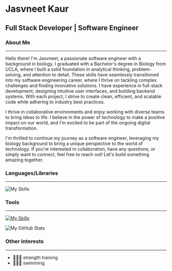 # Jasvneet Kaur

## Full Stack Developer | Software Engineer

### About Me
***

Hello there! I'm Jasvneet, a passionate software engineer with a background in biology. I graduated with a Bachelor's degree in Biology from UCLA, where I built a solid foundation in analytical thinking, problem-solving, and attention to detail. These skills have seamlessly transitioned into my software engineering career, where I thrive on tackling complex challenges and finding innovative solutions. I have experience in full-stack development, designing intuitive user interfaces, and building backend systems. With each project, I strive to create clean, efficient, and scalable code while adhering to industry best practices. 

I thrive in collaborative environments and enjoy working with diverse teams to bring ideas to life. I believe in the power of technology to make a positive impact on our world, and I'm excited to be part of the ongoing digital transformation. 


I'm thrilled to continue my journey as a software engineer, leveraging my biology background to bring a unique perspective to the world of technology. If you're interested in collaboration, have any questions, or simply want to connect, feel free to reach out! Let's build something amazing together.



### Languages/Libraries

***

![My Skills](https://skillicons.dev/icons?i=js,react,html,css,ruby,rails)


### Tools
***

[![My Skills](https://skillicons.dev/icons?i=postman,vscode,postgres,webpack,aws,mongodb,babel&theme=light)](https://skillicons.dev)



![My GitHub Stats](https://github-readme-stats.vercel.app/api/?username=Jasvneet&count_private=true&theme=tokyonight&showicons=true)


### Other Interests
***
+ 🏋🏻‍♂️ strength training
+ 🏊🏼‍♂️ swimming


<!--
**Jasvneet/Jasvneet** is a ✨ _special_ ✨ repository because its `README.md` (this file) appears on your GitHub profile.

Here are some ideas to get you started:

- 🔭 I’m currently working on ...
- 🌱 I’m currently learning ...
- 👯 I’m looking to collaborate on ...
- 🤔 I’m looking for help with ...
- 💬 Ask me about ...
- 📫 How to reach me: ...
- 😄 Pronouns: ...
- ⚡ Fun fact: ...
-->
